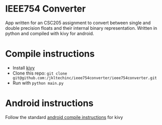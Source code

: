 IEEE754 Converter
=================

App written for an CSC205 assignment to convert between single and double
precision floats and their internal binary representation.  Written in python
and compiled with kivy for android.

Compile instructions
====================

* Install [kivy](http://kivy.org/#home)
* Clone this repo: `git clone git@github.com:/jkltechinc/ieee754converter/ieee754converter.git`
* Run with `python main.py`

Android instructions
====================

Follow the standard [android compile instructions](http://kivy.org/docs/guide/packaging-android.html) for kivy
